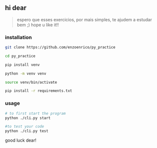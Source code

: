 ## hi dear

> espero que esses exercicios, por mais simples, te ajudem a estudar bem ;)
> hope u like it!!

### installation

``` bash
git clone https://github.com/enzoenrico/py_practice

cd py_practice

pip install venv

python -m venv venv

source venv/bin/activate

pip install -r requirements.txt
```

### usage

```bash
# to first start the program
python ./cli.py start

#to test your code
python ./cli.py test 
```

good luck dear!
